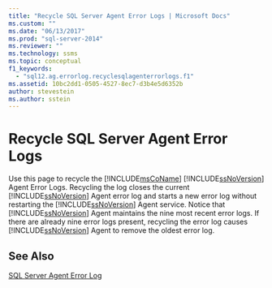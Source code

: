 ```yaml
---
title: "Recycle SQL Server Agent Error Logs | Microsoft Docs"
ms.custom: ""
ms.date: "06/13/2017"
ms.prod: "sql-server-2014"
ms.reviewer: ""
ms.technology: ssms
ms.topic: conceptual
f1_keywords: 
  - "sql12.ag.errorlog.recyclesqlagenterrorlogs.f1"
ms.assetid: 10bc2dd1-0505-4527-8ec7-d3b4e5d6352b
author: stevestein
ms.author: sstein
---
```

# Recycle SQL Server Agent Error Logs
  Use this page to recycle the [!INCLUDE[msCoName](../../includes/msconame-md.md)] [!INCLUDE[ssNoVersion](../../includes/ssnoversion-md.md)] Agent Error Logs. Recycling the log closes the current [!INCLUDE[ssNoVersion](../../includes/ssnoversion-md.md)] Agent error log and starts a new error log without restarting the [!INCLUDE[ssNoVersion](../../includes/ssnoversion-md.md)] Agent service. Notice that [!INCLUDE[ssNoVersion](../../includes/ssnoversion-md.md)] Agent maintains the nine most recent error logs. If there are already nine error logs present, recycling the error log causes [!INCLUDE[ssNoVersion](../../includes/ssnoversion-md.md)] Agent to remove the oldest error log.  
  
## See Also  
 [SQL Server Agent Error Log](sql-server-agent-error-log.md)  
  
  
